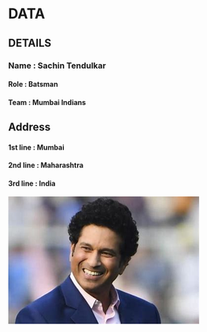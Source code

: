 # DATA
## DETAILS
### Name : Sachin Tendulkar
#### Role : Batsman
#### Team : Mumbai Indians

## Address
#### 1st line : Mumbai
#### 2nd line : Maharashtra
#### 3rd line : India

![Image Of Sachin Tendulakr](https://github.com/darshankumardk2002/skills-introduction-to-github/blob/Darshan/OIP.jpeg)

